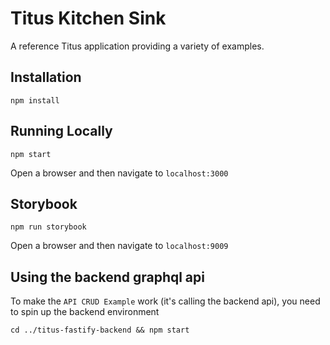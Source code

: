 # Titus Kitchen Sink

A reference Titus application providing a variety of examples.

## Installation

```
npm install
```

## Running Locally

```
npm start
```

Open a browser and then navigate to `localhost:3000`

## Storybook

```
npm run storybook
```

Open a browser and then navigate to `localhost:9009`

## Using the backend graphql api

To make the `API CRUD Example` work (it's calling the backend api), you need to spin up the backend environment

```
cd ../titus-fastify-backend && npm start
```

